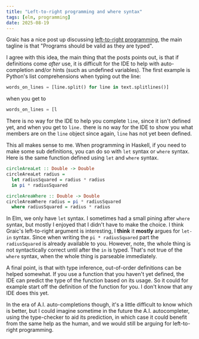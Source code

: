 ```yaml
---
title: "Left-to-right programming and where syntax"
tags: [elm, programming]
date: 2025-08-19
---
```


Graic has a nice post up discussing [left-to-right programming](https://graic.net/p/left-to-right-programming), the main tagline is that "Programs should be valid as they are typed".

I agree with this idea, the main thing that the posts points out, is that if definitions come *after* use, it is difficult for the IDE to help with auto-completion and/or hints (such as undefined variables). The first example is Python's list comprehensions when typing out the line:

```python
words_on_lines = [line.split() for line in text.splitlines()]
```

when you get to

```python
words_on_lines = [l
```

There is no way for the IDE to help you complete `line`, since it isn't defined yet, and when you get to `line.` there is no way for the IDE to show you what members are on the `line` object since again, `line` has not yet been defined.


This all makes sense to me. When programming in Haskell, if you need to make some sub definitions, you can do so with `let` syntax or `where` syntax. Here is the same function defined using `let` and `where` syntax.

```haskell
circleAreaLet :: Double -> Double
circleAreaLet radius = 
  let radiusSquared = radius * radius
  in pi * radiusSquared

circleAreaWhere :: Double -> Double
circleAreaWhere radius = pi * radiusSquared
  where radiusSquared = radius * radius
```

In Elm, we only have `let` syntax. I sometimes had a small pining after `where` syntax, but mostly I enjoyed that I didn't have to make the choice.
I think Graic's left-to-right argument is interesting, I **think** it **mostly** argues for `let-in` syntax. Since when writing the `pi * radiusSquared` part the `radiusSquared` is already available to you. However, note, the whole thing is not syntactically correct until after the `in` is typed. That's not true of the `where` syntax, when the whole thing is parseable immediately.

A final point, is that with type inference, out-of-order definitions can be helped somewhat. If you use a function that you haven't yet defined, the IDE can predict the type of the function based on its usage. So it could for example start off the definition of the function for you. I don't know that any IDE does this yet.

In the era of A.I. auto-completions though, it's a little difficult to know which is better, but I could imagine sometime in the future the A.I. autocompleter, using the type-checker to aid its prediction, in which case it could benefit from the same help as the human, and we would still be arguing for left-to-right programming.
